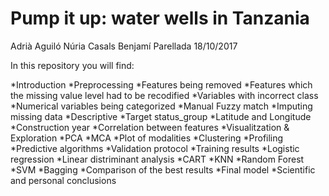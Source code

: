 # Pump it up: water wells in Tanzania
Adrià Aguiló
Núria Casals
Benjamí Parellada
18/10/2017

In this repository you will find:

*Introduction
*Preprocessing
  *Features being removed
  *Features which the missing value level had to be recodified
  *Variables with incorrect class
  *Numerical variables being categorized
  *Manual Fuzzy match
  *Imputing missing data
  *Descriptive
    *Target status_group 
    *Latitude and Longitude
    *Construction year
    *Correlation between features
*Visualitzation & Exploration
  *PCA
  *MCA
    *Plot of modalities
  *Clustering
  *Profiling
*Predictive algorithms
  *Validation protocol
  *Training results
    *Logistic regression
    *Linear distriminant analysis
    *CART
    *KNN
    *Random Forest
    *SVM
    *Bagging
*Comparison of the best results
*Final model
*Scientific and personal conclusions
